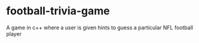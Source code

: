 # football-trivia-game
A game in c++ where a user is given hints to guess a particular NFL football player 
